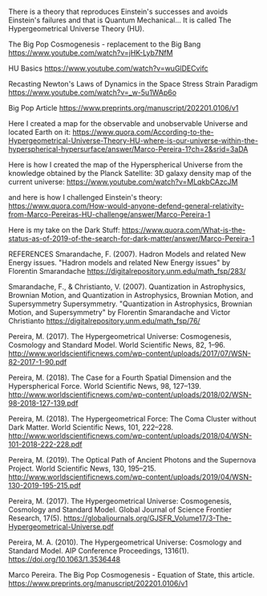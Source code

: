 There is a theory that reproduces Einstein's successes and avoids Einstein's failures and that is Quantum Mechanical... It is called The Hypergeometrical Universe Theory (HU).

The Big Pop Cosmogenesis - replacement to the Big Bang https://www.youtube.com/watch?v=jHK-Lyb7NfM

HU Basics https://www.youtube.com/watch?v=wuGlDECvifc

Recasting Newton's Laws of Dynamics in the Space Stress Strain Paradigm https://www.youtube.com/watch?v=_w-5u1WAp6o

Big Pop Article https://www.preprints.org/manuscript/202201.0106/v1

Here I created a map for the observable and unobservable Universe and located Earth on it: https://www.quora.com/According-to-the-Hypergeometrical-Universe-Theory-HU-where-is-our-universe-within-the-hyperspherical-hypersurface/answer/Marco-Pereira-1?ch=2&srid=3aDA

Here is how I created the map of the Hyperspherical Universe from the knowledge obtained by the Planck Satellite: 3D galaxy density map of the current universe: https://www.youtube.com/watch?v=MLqkbCAzcJM

and here is how I challenged Einstein's theory: https://www.quora.com/How-would-anyone-defend-general-relativity-from-Marco-Pereiras-HU-challenge/answer/Marco-Pereira-1

Here is my take on the Dark Stuff: https://www.quora.com/What-is-the-status-as-of-2019-of-the-search-for-dark-matter/answer/Marco-Pereira-1

REFERENCES Smarandache, F. (2007). Hadron Models and related New Energy issues. "Hadron models and related New Energy issues" by Florentin Smarandache https://digitalrepository.unm.edu/math_fsp/283/

Smarandache, F., & Christianto, V. (2007). Quantization in Astrophysics, Brownian Motion, and Quantization in Astrophysics, Brownian Motion, and Supersymmetry Supersymmetry. "Quantization in Astrophysics, Brownian Motion, and Supersymmetry" by Florentin Smarandache and Victor Christianto https://digitalrepository.unm.edu/math_fsp/76/

Pereira, M. (2017). The Hypergeometrical Universe: Cosmogenesis, Cosmology and Standard Model. World Scientific News, 82, 1–96. http://www.worldscientificnews.com/wp-content/uploads/2017/07/WSN-82-2017-1-90.pdf

Pereira, M. (2018). The Case for a Fourth Spatial Dimension and the Hyperspherical Force. World Scientific News, 98, 127–139. http://www.worldscientificnews.com/wp-content/uploads/2018/02/WSN-98-2018-127-139.pdf

Pereira, M. (2018). The Hypergeometrical Force: The Coma Cluster without Dark Matter. World Scientific News, 101, 222–228. http://www.worldscientificnews.com/wp-content/uploads/2018/04/WSN-101-2018-222-228.pdf

Pereira, M. (2019). The Optical Path of Ancient Photons and the Supernova Project. World Scientific News, 130, 195–215. http://www.worldscientificnews.com/wp-content/uploads/2019/04/WSN-130-2019-195-215.pdf

Pereira, M. (2017). The Hypergeometrical Universe: Cosmogenesis, Cosmology and Standard Model. Global Journal of Science Frontier Research, 17(5). https://globaljournals.org/GJSFR_Volume17/3-The-Hypergeometrical-Universe.pdf

Pereira, M. A. (2010). The Hypergeometrical Universe: Cosmology and Standard Model. AIP Conference Proceedings, 1316(1). https://doi.org/10.1063/1.3536448

Marco Pereira. The Big Pop Cosmogenesis - Equation of State, this article. https://www.preprints.org/manuscript/202201.0106/v1